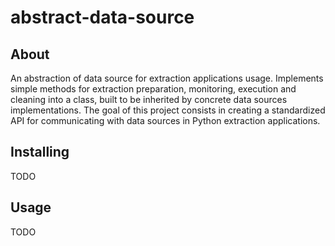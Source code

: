 # abstract-data-source

## About
An abstraction of data source for extraction applications usage. 
Implements simple methods for extraction preparation, monitoring, execution and cleaning into a class, built to be inherited by concrete data sources implementations. 
The goal of this project consists in creating a standardized API for communicating with data sources in Python extraction applications.

## Installing 
TODO

## Usage
TODO
